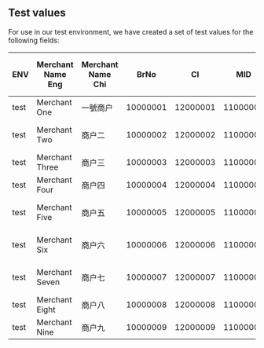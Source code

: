 
## Test values

For use in our test environment, we have created a set of test values for the following fields:

| ENV  | Merchant Name Eng | Merchant Name Chi | BrNo     | CI       | MID      | QF merchant Auth Code | Simulation             | 
|------|-------------------|-------------------|----------|----------|----------|-----------------------|------------------------|
| test | Merchant One      | 一號商户              | 10000001 | 12000001 | 11000001 | 11000001            | normal                 |
| test | Merchant Two      | 商户二               | 10000002 | 12000002 | 11000002 | 11000002             | big data file (&lt;20MB)  | 
| test | Merchant Three    | 商户三               | 10000003 | 12000003 | 11000003 | 11000003             | normal                 |
| test | Merchant Four     | 商户四               | 10000004 | 12000004 | 11000004 | 11000004             | normal                 |
| test | Merchant Five     | 商户五               | 10000005 | 12000005 | 11000005 | 11000005             | big data file (&lt;20MB)  |
| test | Merchant Six      | 商户六               | 10000006 | 12000006 | 11000006 | 11000006             | large data file (&gt;20MB)|
| test | Merchant Seven    | 商户七               | 10000007 | 12000007 | 11000007 | 11000007             | large data file (&gt;20MB)|
| test | Merchant Eight    | 商户八               | 10000008 | 12000008 | 11000008 | 11000008             | empty data file       |
| test | Merchant Nine     | 商户九               | 10000009 | 12000009 | 11000009 | 11000009             | empty data file       |
